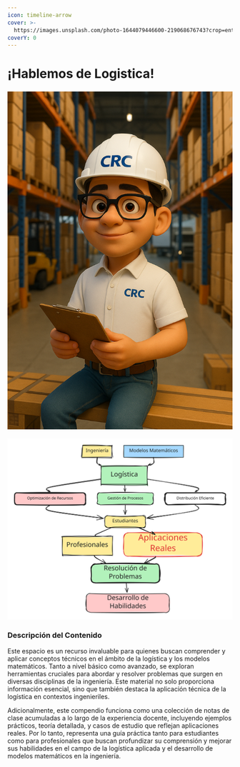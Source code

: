 ```yaml
---
icon: timeline-arrow
cover: >-
  https://images.unsplash.com/photo-1644079446600-219068676743?crop=entropy&cs=srgb&fm=jpg&ixid=M3wxOTcwMjR8MHwxfHNlYXJjaHwzfHxsb2dpc3RpY2F8ZW58MHx8fHwxNzQ3ODgwOTA5fDA&ixlib=rb-4.1.0&q=85
coverY: 0
---
```


# ¡Hablemos de Logistica!

### ![](../../.gitbook/assets/CRCwh.png)

<img src="../../.gitbook/assets/file.excalidraw (1).svg" alt="la logistica es el ADN del ingniero" class="gitbook-drawing">

### Descripción del Contenido

Este espacio es un recurso invaluable para quienes buscan comprender y aplicar conceptos técnicos en el ámbito de la logística y los modelos matemáticos. Tanto a nivel básico como avanzado, se exploran herramientas cruciales para abordar y resolver problemas que surgen en diversas disciplinas de la ingeniería. Este material no solo proporciona información esencial, sino que también destaca la aplicación técnica de la logística en contextos ingenieriles.

Adicionalmente, este compendio funciona como una colección de notas de clase acumuladas a lo largo de la experiencia docente, incluyendo ejemplos prácticos, teoría detallada, y casos de estudio que reflejan aplicaciones reales. Por lo tanto, representa una guía práctica tanto para estudiantes como para profesionales que buscan profundizar su comprensión y mejorar sus habilidades en el campo de la logística aplicada y el desarrollo de modelos matemáticos en la ingeniería.
